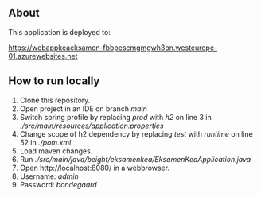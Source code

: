 ## About
This application is deployed to:

https://webappkeaeksamen-fbbpescmgmgwh3bn.westeurope-01.azurewebsites.net
## How to run locally
1. Clone this repository.
2. Open project in an IDE on branch *main*
3. Switch spring profile by replacing *prod* with *h2* on line 3 in *./src/main/resources/application.properties*
4. Change scope of h2 dependency by replacing *test* with *runtime* on line 52 in *./pom.xml*
5. Load maven changes.
6. Run *./src/main/java/beight/eksamenkea/EksamenKeaApplication.java*
7. Open http://localhost:8080/ in a webbrowser.
8. Username: *admin*
9. Password: *bondegaard*